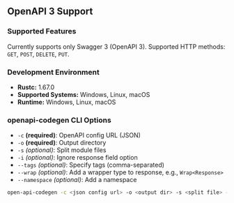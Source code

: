 ## OpenAPI 3 Support

### Supported Features

Currently supports only Swagger 3 (OpenAPI 3). Supported HTTP methods: `GET`, `POST`, `DELETE`, `PUT`.

### Development Environment

- **Rustc:** 1.67.0
- **Supported Systems:** Windows, Linux, macOS
- **Runtime:** Windows, Linux, macOS

### openapi-codegen CLI Options

- `-c` **(required)**: OpenAPI config URL (JSON)
- `-o` **(required)**: Output directory
- `-s` *(optional)*: Split module files
- `-i` *(optional)*: Ignore response field option
- `--tags` *(optional)*: Specify tags (comma-separated)
- `--wrap` *(optional)*: Add a wrapper type to response, e.g., `Wrap<Response>`
- `--namespace` *(optional)*: Add a namespace

```bash
open-api-codegen -c <json config url> -o <output dir> -s <split file> -i <ignore option> --tags <tag> --wrap <type name> --namespace <namespace>
```